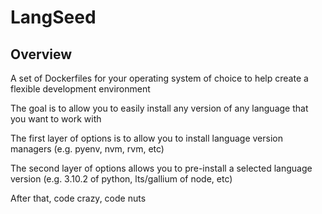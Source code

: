 # LangSeed
## Overview
A set of Dockerfiles for your operating system of choice to help create a flexible development environment

The goal is to allow you to easily install any version of any language that you want to work with

The first layer of options is to allow you to install language version managers (e.g. pyenv, nvm,  rvm, etc)

The second layer of options allows you to pre-install a selected language version (e.g. 3.10.2 of python, lts/gallium of node, etc)

After that, code crazy, code nuts


